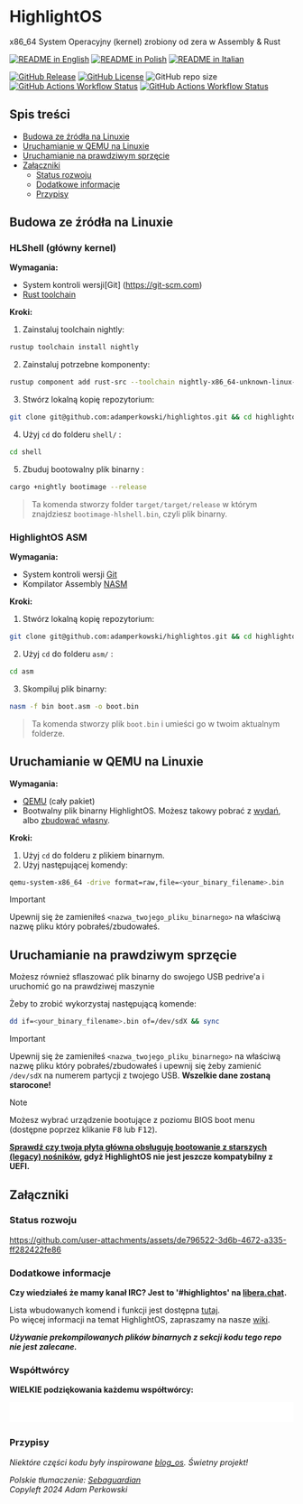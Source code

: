 # HighlightOS

<!-- logo zamiast nazwy -->

x86_64 System Operacyjny (kernel) zrobiony od zera w Assembly & Rust

[![README in English](https://img.shields.io/badge/Lang-%F0%9F%87%AC%F0%9F%87%A7-blue?color=%23ffcc4d&labelColor=%23000000)](https://github.com/adamperkowski/highlightos/blob/main/README.md)
[![README in Polish](https://img.shields.io/badge/Lang-%F0%9F%87%B5%F0%9F%87%B1-blue?color=%23ffcc4d&labelColor=%23000000)](https://github.com/adamperkowski/highlightos/blob/main/README-pl.md)
[![README in Italian](https://img.shields.io/badge/Lang-%F0%9F%87%AE%F0%9F%87%B9-blue?color=%23ffcc4d&labelColor=%23000000)](https://github.com/adamperkowski/highlightos/blob/main/README-it.md)

[![GitHub Release](https://img.shields.io/github/v/release/adamperkowski/highlightos?label=Latest%20Released%20Version&color=%23ffcc4d&labelColor=%23000000)](https://github.com/adamperkowski/highlightos/releases)
[![GitHub License](https://img.shields.io/github/license/adamperkowski/highlightos?label=License&color=%23ffcc4d&labelColor=%23000000)](https://github.com/adamperkowski/highlightos/blob/main/LICENSE) ![GitHub repo size](https://img.shields.io/github/repo-size/adamperkowski/highlightos?label=Repo%20Size&color=%23ffcc4d&labelColor=%23000000)
[![GitHub Actions Workflow Status](https://img.shields.io/github/actions/workflow/status/adamperkowski/highlightos/asm.yml?branch=main&label=ASM%20Build&color=%23ffcc4d&labelColor=%23000000)](https://github.com/adamperkowski/highlightos/actions) [![GitHub Actions Workflow Status](https://img.shields.io/github/actions/workflow/status/adamperkowski/highlightos/rust.yml?branch=main&label=HLShell%20Build&color=%23ffcc4d&labelColor=%23000000)](https://github.com/adamperkowski/highlightos/actions)

## Spis treści
- [Budowa ze źródła na Linuxie](#budowa-ze-źródła-na-linuxie)
- [Uruchamianie w QEMU na Linuxie](#uruchamianie-w-qemu-na-linuxie)
- [Uruchamianie na prawdziwym sprzęcie](#uruchamianie-na-prawdziwym-sprzęcie)
- [Załączniki](#załączniki)
  - [Status rozwoju](#status-rozwoju)
  - [Dodatkowe informacje](#dodatkowe-informacje)
  - [Przypisy](#przypisy)

<!-- pokaz -->
<!-- funkcję -->
<!-- Lista wszystkich komend i funkcji będą dostępne wkrótce. -->

<!-- instalacja & dokumenty -->
## Budowa ze źródła na Linuxie
### HLShell (główny kernel)
**Wymagania:**
 - System kontroli wersji[Git] (https://git-scm.com)
 - [Rust toolchain](https://www.rust-lang.org/tools/install)

**Kroki:**
 1. Zainstaluj toolchain nightly:
```bash
rustup toolchain install nightly
```
 2. Zainstaluj potrzebne komponenty:
```bash
rustup component add rust-src --toolchain nightly-x86_64-unknown-linux-gnu && rustup component add llvm-tools-preview --toolchain nightly-x86_64-unknown-linux-gnu && cargo install bootimage
```
 3. Stwórz lokalną kopię repozytorium:
```bash
git clone git@github.com:adamperkowski/highlightos.git && cd highlightos
```
 4. Użyj `cd` do folderu `shell/` :
```bash
cd shell
```
 5. Zbuduj bootowalny plik binarny :
```bash
cargo +nightly bootimage --release
```
> Ta komenda stworzy folder `target/target/release` w którym znajdziesz `bootimage-hlshell.bin`, czyli plik binarny.

### HighlightOS ASM
**Wymagania:**
 - System kontroli wersji [Git](https://git-scm.com)
 - Kompilator Assembly [NASM](https://nasm.us)

**Kroki:**
 1. Stwórz lokalną kopię repozytorium:
```bash
git clone git@github.com:adamperkowski/highlightos.git && cd highlightos
```
 2. Użyj `cd` do folderu `asm/` :
```bash
cd asm
```
 3. Skompiluj plik binarny:
```bash
nasm -f bin boot.asm -o boot.bin
```
> Ta komenda stworzy plik `boot.bin` i umieści go w twoim aktualnym folderze.

## Uruchamianie w QEMU na Linuxie

**Wymagania:**
 - [QEMU](https://www.qemu.org/download/#linux) (cały pakiet)
 - Bootwalny plik binarny HighlightOS. Możesz takowy pobrać z [wydań](https://github.com/adamperkowski/highlightos/releases), albo [zbudować własny](#Budowa-z-źródła-na-Linuxie).

**Kroki:**
 1. Użyj `cd` do folderu z plikiem binarnym.
 2. Użyj następującej komendy:
```bash
qemu-system-x86_64 -drive format=raw,file=<your_binary_filename>.bin
```
> [!IMPORTANT]
> Upewnij się że zamieniłeś `<nazwa_twojego_pliku_binarnego>` na właściwą nazwę pliku który pobrałeś/zbudowałeś.

## Uruchamianie na prawdziwym sprzęcie
Możesz również sflaszować plik binarny do swojego USB pedrive'a i uruchomić go na prawdziwej maszynie

Żeby to zrobić wykorzystaj następującą komende:
```bash
dd if=<your_binary_filename>.bin of=/dev/sdX && sync
```

> [!IMPORTANT] 
> Upewnij się że zamieniłeś `<nazwa_twojego_pliku_binarnego>` na właściwą nazwę pliku który pobrałeś/zbudowałeś i upewnij się żeby zamienić `/dev/sdX` na numerem partycji z twojego USB. **Wszelkie dane zostaną starocone!**

> [!NOTE]
>Możesz wybrać urządzenie bootujące z poziomu BIOS boot menu (dostępne poprzez klikanie <kbd>F8</kbd> lub <kbd>F12</kbd>).
>
>**<ins>Sprawdź czy twoja płyta główna obsługuję bootowanie z starszych (legacy) nośników</ins>, gdyż HighlightOS nie jest jeszcze kompatybilny z UEFI.**

<!-- contributing -->
## Załączniki

### Status rozwoju
https://github.com/user-attachments/assets/de796522-3d6b-4672-a335-ff282422fe86

### Dodatkowe informacje
**Czy wiedziałeś że mamy kanał IRC? Jest to '#highlightos' na [libera.chat](libera.chat).**

Lista wbudowanych komend i funkcji jest dostępna [tutaj](https://github.com/adamperkowski/highlightos/wiki/Commands#built-in-commands).<br>
Po więcej informacji na temat HighlightOS, zapraszamy na nasze [wiki](https://github.com/adamperkowski/highlightos/wiki/).

**_Używanie prekompilowanych plików binarnych z sekcji kodu tego repo nie jest zalecane._**

### Współtwórcy
**WIELKIE podziękowania każdemu współtwórcy:**

<a href="https://github.com/adamperkowski/highlightos/graphs/contributors">
  <img src="https://raw.githubusercontent.com/adamperkowski/highlightos/gh-pages/CONTRIBUTORS.svg"/>
</a>

### Przypisy
*Niektóre części kodu były inspirowane [blog_os](https://github.com/phil-opp/blog_os). Świetny projekt!*

*Polskie tłumaczenie: [Sebaguardian](https://github.com/Sebaguardian)*<br>
*Copyleft 2024 Adam Perkowski*
